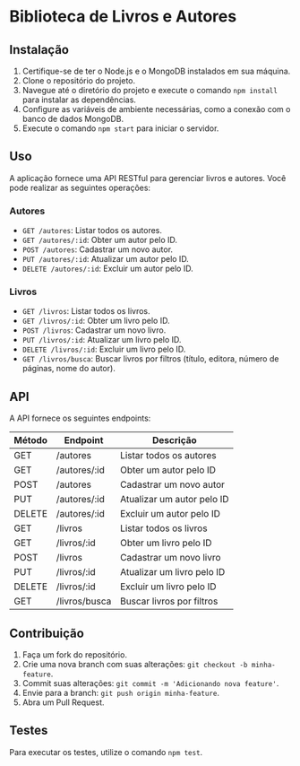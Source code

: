 # Biblioteca de Livros e Autores

## Instalação

1. Certifique-se de ter o Node.js e o MongoDB instalados em sua máquina.
2. Clone o repositório do projeto.
3. Navegue até o diretório do projeto e execute o comando `npm install` para instalar as dependências.
4. Configure as variáveis de ambiente necessárias, como a conexão com o banco de dados MongoDB.
5. Execute o comando `npm start` para iniciar o servidor.

## Uso

A aplicação fornece uma API RESTful para gerenciar livros e autores. Você pode realizar as seguintes operações:

### Autores
- `GET /autores`: Listar todos os autores.
- `GET /autores/:id`: Obter um autor pelo ID.
- `POST /autores`: Cadastrar um novo autor.
- `PUT /autores/:id`: Atualizar um autor pelo ID.
- `DELETE /autores/:id`: Excluir um autor pelo ID.

### Livros
- `GET /livros`: Listar todos os livros.
- `GET /livros/:id`: Obter um livro pelo ID.
- `POST /livros`: Cadastrar um novo livro.
- `PUT /livros/:id`: Atualizar um livro pelo ID.
- `DELETE /livros/:id`: Excluir um livro pelo ID.
- `GET /livros/busca`: Buscar livros por filtros (título, editora, número de páginas, nome do autor).

## API

A API fornece os seguintes endpoints:

| Método | Endpoint | Descrição |
| ------ | -------- | --------- |
| GET    | /autores | Listar todos os autores |
| GET    | /autores/:id | Obter um autor pelo ID |
| POST   | /autores | Cadastrar um novo autor |
| PUT    | /autores/:id | Atualizar um autor pelo ID |
| DELETE | /autores/:id | Excluir um autor pelo ID |
| GET    | /livros | Listar todos os livros |
| GET    | /livros/:id | Obter um livro pelo ID |
| POST   | /livros | Cadastrar um novo livro |
| PUT    | /livros/:id | Atualizar um livro pelo ID |
| DELETE | /livros/:id | Excluir um livro pelo ID |
| GET    | /livros/busca | Buscar livros por filtros |

## Contribuição

1. Faça um fork do repositório.
2. Crie uma nova branch com suas alterações: `git checkout -b minha-feature`.
3. Commit suas alterações: `git commit -m 'Adicionando nova feature'`.
4. Envie para a branch: `git push origin minha-feature`.
5. Abra um Pull Request.

## Testes

Para executar os testes, utilize o comando `npm test`.

